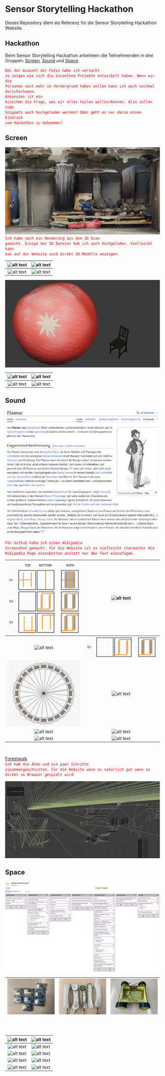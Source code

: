 # Sensor Storytelling Hackathon

Dieses Repository dient als Referenz für die Sensor Storytelling Hackathon Website.

## Hackathon
Beim Sensor Storytelling Hackathon arbeiteten die Teilnehmenden in drei Gruppen: [Screen](#Screen), [Sound](#Sound) und [Space](#Space).

<code style="color : red">Bei der Auswahl der Fotos habe ich versucht zu zeigen wie sich die einzelnen Projekte entwickelt haben. Wenn wir die Personen noch mehr im Vordergrund haben wollen kann ich auch nochmal durschschauen.</code><br/>
<code style="color : red">Ansonsten ist ein bisschen die Frage, was wir alles teilen wollen/können. Also sollen Code Snippets auch hochgeladen werden? Oder geht es nur darum einen Eindruck vom Hackathon zu bekommen?</code>

## Screen
![alt text](<src/SCREEN/3D Models/Renderings/room.png>)
<code style="color : red">Ich habe noch ein Rendering aus dem 3D Scan gemacht. Einige der 3D Dateien hab ich auch hochgeladen. Vielleicht kann man auf der Website auch direkt 3D Modelle anzeigen.</code><br/>

![alt text](src/SCREEN/Fotos/Hackathon-009.jpg)|![alt text](src/SCREEN/Fotos/Hackathon-19.jpg)
|:---------:|:----------:|
![alt text](src/SCREEN/Fotos/Hackathon-054.jpg)|![alt text](src/SCREEN/Fotos/Hackathon-32.jpg)<br/>

![alt text](<src/SCREEN/3D Models/Renderings/ball.png>)<br/>

![alt text](src/SCREEN/Fotos/Hackathon-77.jpeg)|![alt text](src/SCREEN/Fotos/Hackathon-043.jpg)
|:---------:|:----------:|
![alt text](src/SCREEN/Fotos/Hackathon-23.jpg)|![alt text](src/SCREEN/Fotos/Hackathon-53.jpg)<br/>

## Sound

![Flaneur](https://github.com/georgesipp/sensorstorytelling/blob/main/src/SOUND/flaneur_wikipedia_screenshot.png "Flaneur")

<code style="color : red">Für Github habe ich einen Wikipedia Screenshot gemacht. Für die Website ist es vielleicht charmanter die Wikipedia Page einzubetten anstatt nur den Text einzufügen.</code>


|![alt text](<src/SOUND/Circuit/Screenshot 2025-09-26 at 18.17.05.png>) | ![alt text](src/SOUND/Fotos/Hackathon-02.jpeg)|
|:---------:|:----------:|
|![alt text](src/SOUND/Fotos/Hackathon-031.jpg)                         |   ![alt text](<src/SOUND/Circuit/Screenshot 2025-09-26 at 18.17.12.png>)|
|![alt text](<src/SOUND/Circuit/Screenshot 2025-09-26 at 18.17.26.png>) | ![alt text](src/SOUND/Fotos/Hackathon-61.jpg)|
|![alt text](src/SOUND/Fotos/Hackathon-96.jpg)                         | ![alt text](src/SOUND/Fotos/Hackathon-40.jpg)|
|![alt text](src/SOUND/Fotos/Hackathon-13.jpg)                         | ![alt text](src/SOUND/Fotos/Hackathon-20.jpg)|
<br/>

[Forestwalk](https://github.com/user-attachments/files/22621128/forestwalk.mp3)<br/>
<code style="color : red">Ich hab die Atmo und ein paar Schritte zusammengeschnitten. Für die Website wäre es natürlich gut wenn es direkt im Browser gespielt wird.</code>

![alt text](src/SOUND/maxmsp_screenshot.png)<br/>

## Space

![alt text](src/SPACE/Ideensammlung.png)

|![alt text](src/SPACE/ESP8266+BNO055.jpg) | ![alt text](src/SPACE/HID.jpg) | ![alt text](src/SPACE/MobilePlatform.jpg)|
|:---:|:---:|:---:|

<br/>

<br/>


![alt text](src/SPACE/Fotos/Hackathon-08.jpg) | ![alt text](src/SPACE/Fotos/Hackathon-43.jpg)
|:---------:|:----------:|
![alt text](src/SPACE/Fotos/Hackathon-06.jpeg) | ![alt text](src/SPACE/Fotos/Hackathon-25.jpg)
![alt text](src/SPACE/Fotos/Hackathon-071.jpg) | ![alt text](src/SPACE/Fotos/Hackathon-88.jpg)
![alt text](src/SPACE/Fotos/Hackathon-10.jpg) | ![alt text](src/SPACE/Fotos/Hackathon-48.jpg)
![alt text](src/SPACE/Fotos/Hackathon-18.jpg) | ![alt text](src/SPACE/Fotos/Hackathon-11.jpg)